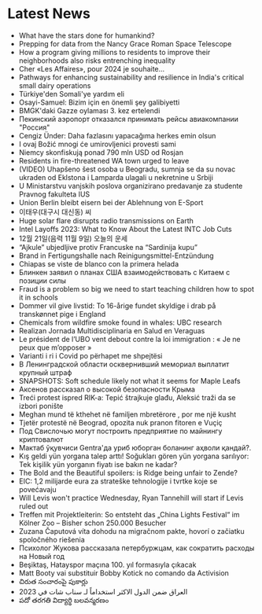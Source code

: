 # Latest News
-  What have the stars done for humankind?
-  Prepping for data from the Nancy Grace Roman Space Telescope
-  How a program giving millions to residents to improve their neighborhoods also risks entrenching inequality
-  Cher «Les Affaires», pour 2024 je souhaite...
-  Pathways for enhancing sustainability and resilience in India's critical small dairy operations
-  Türkiye'den Somali'ye yardım eli
-  Osayi-Samuel: Bizim için en önemli şey galibiyetti
-  BMGK'daki Gazze oylaması 3. kez ertelendi
-  Пекинский аэропорт отказался принимать рейсы авиакомпании "Россия"
-  Cengiz Ünder: Daha fazlasını yapacağıma herkes emin olsun
-  I ovaj Božić mnogi će umirovljenici provesti sami
-  Niemcy skonfiskują ponad 790 mln USD od Rosjan
-  Residents in fire-threatened WA town urged to leave
-  (VIDEO) Uhapšeno šest osoba u Beogradu, sumnja se da su novac ukraden od Eklstona i Lamparda ulagali u nekretnine u Srbiji
-  U Ministarstvu vanjskih poslova organizirano predavanje za studente Pravnog fakulteta IUS
-  Union Berlin bleibt eisern bei der Ablehnung von E-Sport
-  이태우(대구시 대신동) 씨
-  Huge solar flare disrupts radio transmissions on Earth
-  Intel Layoffs 2023: What to Know About the Latest INTC Job Cuts
-  12월 21일(음력 11월 9일) 오늘의 운세
-  “Ajkule” ubjedljive protiv Francuske na “Sardinija kupu”
-  Brand in Fertigungshalle nach Reinigungsmittel-Entzündung
-  Chiapas se viste de blanco con la primera helada
-  Блинкен заявил о планах США взаимодействовать с Китаем с позиции силы
-  Fraud is a problem so big we need to start teaching children how to spot it in schools
-  Dommer vil give livstid: To 16-årige fundet skyldige i drab på transkønnet pige i England
-  Chemicals from wildfire smoke found in whales: UBC research
-  Realizan Jornada Multidisciplinaria en Salud en Veraguas
-  Le président de l’UBO vent debout contre la loi immigration : « Je ne peux que m’opposer »
-  Varianti i ri i Covid po përhapet me shpejtësi
-  В Ленинградской области осквернивший мемориал выплатит крупный штраф
-  SNAPSHOTS: Soft schedule likely not what it seems for Maple Leafs
-  Аксенов рассказал о высокой безопасности Крыма
-  Treći protest ispred RIK-a: Tepić štrajkuje glađu, Aleksić traži da se izbori ponište
-  Meghan mund të kthehet në familjen mbretërore , por me një kusht
-  Tjetër protestë në Beograd, opozita nuk pranon fitoren e Vuçiç
-  Под Свислочью могут построить предприятие по майнингу криптовалют
-  Мактаб ўқувчиси Gentra'да уриб юборган боланинг аҳволи қандай?.
-  Kış geldi yün yorgana talep arttı! Soğukları gören yün yorgana sarılıyor: Tek kişilik yün yorganın fiyatı ise bakın ne kadar?
-  The Bold and the Beautiful spoilers: is Ridge being unfair to Zende?
-  EIC: 1,2 milijarde eura za strateške tehnologije i tvrtke koje se povećavaju
-  Will Levis won't practice Wednesday, Ryan Tannehill will start if Levis ruled out
-  Treffen mit Projektleiterin: So entsteht das „China Lights Festival“ im Kölner Zoo – Bisher schon 250.000 Besucher
-  Zuzana Čaputová víta dohodu na migračnom pakte, hovorí o začiatku spoločného riešenia
-  Психолог Жукова рассказала петербуржцам, как сократить расходы на Новый год
-  Beşiktaş, Hatayspor maçına 100. yıl formasıyla çıkacak
-  Matt Booty vai substituir Bobby Kotick no comando da Activision
-  చిరుత సంచారంపై పుకార్లు
-  العراق ضمن الدول الاكثر استخداماً لـ سناب شات في 2023
-  పదో తరగతి విద్యార్థి బలవన్మరణం
